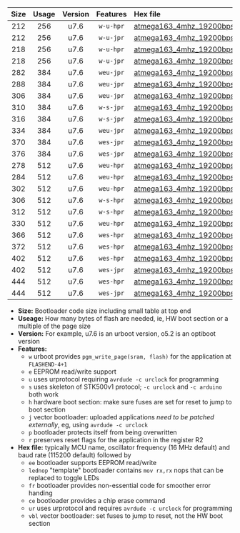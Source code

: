 |Size|Usage|Version|Features|Hex file|
|:-:|:-:|:-:|:-:|:--|
|212|256|u7.6|`w-u-hpr`|[atmega163_4mhz_19200bps_ur.hex](https://raw.githubusercontent.com/stefanrueger/urboot/main/atmega163_4mhz_19200bps_ur.hex)|
|212|256|u7.6|`w-u-jpr`|[atmega163_4mhz_19200bps_ur_vbl.hex](https://raw.githubusercontent.com/stefanrueger/urboot/main/atmega163_4mhz_19200bps_ur_vbl.hex)|
|218|256|u7.6|`w-u-hpr`|[atmega163_4mhz_19200bps_lednop_ur.hex](https://raw.githubusercontent.com/stefanrueger/urboot/main/atmega163_4mhz_19200bps_lednop_ur.hex)|
|218|256|u7.6|`w-u-jpr`|[atmega163_4mhz_19200bps_lednop_ur_vbl.hex](https://raw.githubusercontent.com/stefanrueger/urboot/main/atmega163_4mhz_19200bps_lednop_ur_vbl.hex)|
|282|384|u7.6|`weu-jpr`|[atmega163_4mhz_19200bps_ee_ur_vbl.hex](https://raw.githubusercontent.com/stefanrueger/urboot/main/atmega163_4mhz_19200bps_ee_ur_vbl.hex)|
|288|384|u7.6|`weu-jpr`|[atmega163_4mhz_19200bps_ee_lednop_ur_vbl.hex](https://raw.githubusercontent.com/stefanrueger/urboot/main/atmega163_4mhz_19200bps_ee_lednop_ur_vbl.hex)|
|306|384|u7.6|`weu-jpr`|[atmega163_4mhz_19200bps_ee_lednop_fr_ur_vbl.hex](https://raw.githubusercontent.com/stefanrueger/urboot/main/atmega163_4mhz_19200bps_ee_lednop_fr_ur_vbl.hex)|
|310|384|u7.6|`w-s-jpr`|[atmega163_4mhz_19200bps_vbl.hex](https://raw.githubusercontent.com/stefanrueger/urboot/main/atmega163_4mhz_19200bps_vbl.hex)|
|316|384|u7.6|`w-s-jpr`|[atmega163_4mhz_19200bps_lednop_vbl.hex](https://raw.githubusercontent.com/stefanrueger/urboot/main/atmega163_4mhz_19200bps_lednop_vbl.hex)|
|334|384|u7.6|`weu-jpr`|[atmega163_4mhz_19200bps_ee_lednop_fr_ce_ur_vbl.hex](https://raw.githubusercontent.com/stefanrueger/urboot/main/atmega163_4mhz_19200bps_ee_lednop_fr_ce_ur_vbl.hex)|
|370|384|u7.6|`wes-jpr`|[atmega163_4mhz_19200bps_ee_vbl.hex](https://raw.githubusercontent.com/stefanrueger/urboot/main/atmega163_4mhz_19200bps_ee_vbl.hex)|
|376|384|u7.6|`wes-jpr`|[atmega163_4mhz_19200bps_ee_lednop_vbl.hex](https://raw.githubusercontent.com/stefanrueger/urboot/main/atmega163_4mhz_19200bps_ee_lednop_vbl.hex)|
|278|512|u7.6|`weu-hpr`|[atmega163_4mhz_19200bps_ee_ur.hex](https://raw.githubusercontent.com/stefanrueger/urboot/main/atmega163_4mhz_19200bps_ee_ur.hex)|
|284|512|u7.6|`weu-hpr`|[atmega163_4mhz_19200bps_ee_lednop_ur.hex](https://raw.githubusercontent.com/stefanrueger/urboot/main/atmega163_4mhz_19200bps_ee_lednop_ur.hex)|
|302|512|u7.6|`weu-hpr`|[atmega163_4mhz_19200bps_ee_lednop_fr_ur.hex](https://raw.githubusercontent.com/stefanrueger/urboot/main/atmega163_4mhz_19200bps_ee_lednop_fr_ur.hex)|
|306|512|u7.6|`w-s-hpr`|[atmega163_4mhz_19200bps.hex](https://raw.githubusercontent.com/stefanrueger/urboot/main/atmega163_4mhz_19200bps.hex)|
|312|512|u7.6|`w-s-hpr`|[atmega163_4mhz_19200bps_lednop.hex](https://raw.githubusercontent.com/stefanrueger/urboot/main/atmega163_4mhz_19200bps_lednop.hex)|
|330|512|u7.6|`weu-hpr`|[atmega163_4mhz_19200bps_ee_lednop_fr_ce_ur.hex](https://raw.githubusercontent.com/stefanrueger/urboot/main/atmega163_4mhz_19200bps_ee_lednop_fr_ce_ur.hex)|
|366|512|u7.6|`wes-hpr`|[atmega163_4mhz_19200bps_ee.hex](https://raw.githubusercontent.com/stefanrueger/urboot/main/atmega163_4mhz_19200bps_ee.hex)|
|372|512|u7.6|`wes-hpr`|[atmega163_4mhz_19200bps_ee_lednop.hex](https://raw.githubusercontent.com/stefanrueger/urboot/main/atmega163_4mhz_19200bps_ee_lednop.hex)|
|402|512|u7.6|`wes-hpr`|[atmega163_4mhz_19200bps_ee_lednop_fr.hex](https://raw.githubusercontent.com/stefanrueger/urboot/main/atmega163_4mhz_19200bps_ee_lednop_fr.hex)|
|402|512|u7.6|`wes-jpr`|[atmega163_4mhz_19200bps_ee_lednop_fr_vbl.hex](https://raw.githubusercontent.com/stefanrueger/urboot/main/atmega163_4mhz_19200bps_ee_lednop_fr_vbl.hex)|
|444|512|u7.6|`wes-hpr`|[atmega163_4mhz_19200bps_ee_lednop_fr_ce.hex](https://raw.githubusercontent.com/stefanrueger/urboot/main/atmega163_4mhz_19200bps_ee_lednop_fr_ce.hex)|
|444|512|u7.6|`wes-jpr`|[atmega163_4mhz_19200bps_ee_lednop_fr_ce_vbl.hex](https://raw.githubusercontent.com/stefanrueger/urboot/main/atmega163_4mhz_19200bps_ee_lednop_fr_ce_vbl.hex)|

- **Size:** Bootloader code size including small table at top end
- **Useage:** How many bytes of flash are needed, ie, HW boot section or a multiple of the page size
- **Version:** For example, u7.6 is an urboot version, o5.2 is an optiboot version
- **Features:**
  + `w` urboot provides `pgm_write_page(sram, flash)` for the application at `FLASHEND-4+1`
  + `e` EEPROM read/write support
  + `u` uses urprotocol requiring `avrdude -c urclock` for programming
  + `s` uses skeleton of STK500v1 protocol; `-c urclock` and `-c arduino` both work
  + `h` hardware boot section: make sure fuses are set for reset to jump to boot section
  + `j` vector bootloader: uploaded applications *need to be patched externally*, eg, using `avrdude -c urclock`
  + `p` bootloader protects itself from being overwritten
  + `r` preserves reset flags for the application in the register R2
- **Hex file:** typically MCU name, oscillator frequency (16 MHz default) and baud rate (115200 default) followed by
  + `ee` bootloader supports EEPROM read/write
  + `lednop` "template" bootloader contains `mov rx,rx` nops that can be replaced to toggle LEDs
  + `fr` bootloader provides non-essential code for smoother error handing
  + `ce` bootloader provides a chip erase command
  + `ur` uses urprotocol and requires `avrdude -c urclock` for programming
  + `vbl` vector bootloader: set fuses to jump to reset, not the HW boot section
